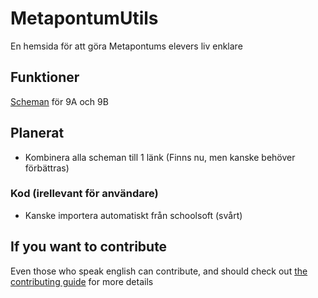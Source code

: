 # MetapontumUtils

 En hemsida för att göra Metapontums elevers liv enklare

## Funktioner

 [Scheman](schedule) för 9A och 9B

## Planerat

- Kombinera alla scheman till 1 länk (Finns nu, men kanske behöver förbättras)

### Kod (irellevant för användare)

- Kanske importera automatiskt från schoolsoft (svårt)

## If you want to contribute

Even those who speak english can contribute, and should check out [the contributing guide](CONTRIBUTING.md) for more details
